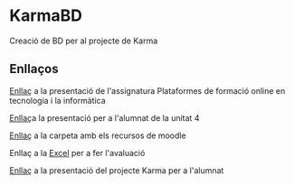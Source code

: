 # KarmaBD
Creació de BD per al projecte de Karma


## Enllaços

<a href="https://www.canva.com/design/DAGoMdWtkXo/JVEK9v9yRiaw9XtaEJFWcA/view?utm_content=DAGoMdWtkXo&utm_campaign=designshare&utm_medium=link2&utm_source=uniquelinks&utlId=h2e0cdb44bb" target="_blank">Enllaç</a> a la presentació de l'assignatura Plataformes de formació online en tecnologia i la informàtica

<a href="">Enllaç</a>a la presentació per a l'alumnat de la unitat 4

<a href="https://github.com/ReinaPA/KarmaBD/tree/main/moodle" target="_blank">Enllaç</a> a la carpeta amb els recursos de moodle

Enllaç a la <a href="https://github.com/ReinaPA/KarmaBD/blob/main/Avaluacio/Plantilla%20avaluaci%C3%B3%20x%20grup%20BBDD.xlsx" target="_blank"> Excel</a> per a fer l'avaluació

<a href="https://www.canva.com/design/DAGp2Mwp-9w/laLS-ZxqxcdOcGI_2wZQ6w/edit?utm_content=DAGp2Mwp-9w&utm_campaign=designshare&utm_medium=link2&utm_source=sharebutton" target="_blank">Enllaç</a> a la presentació del projecte Karma per a l'alumnat